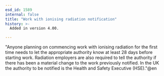 ```yaml
---
esd_id: 1589
internal: false
title: "Work with ionising radiation notification"
history: >-
  Added in version 4.00.

---
```


"Anyone planning on commencing work with ionising radiation for the first time needs to let the appropriate authority know at least 28 days before starting work. Radiation employers are also required to tell the authority if there has been a material change to the work previously notified.
In the UK the authority to be notified is the Health and Safety Executive (HSE)."@en

